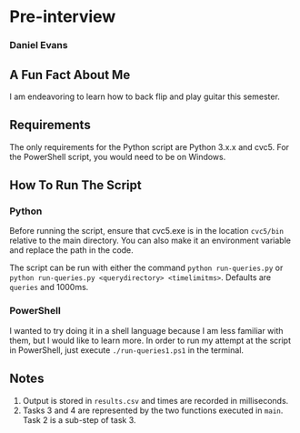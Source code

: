 # Pre-interview

### Daniel Evans

## A Fun Fact About Me
I am endeavoring to learn how to back flip and play guitar this semester.

## Requirements
The only requirements for the Python script are Python 3.x.x and cvc5. For the PowerShell script, you would need to be on Windows.

## How To Run The Script
### Python
Before running the script, ensure that cvc5.exe is in the location `cvc5/bin` relative to the main directory. You can also make it an environment variable and replace the path in the code.

The script can be run with either the command `python run-queries.py` or `python run-queries.py <querydirectory> <timelimitms>`. Defaults are `queries` and 1000ms.

### PowerShell
I wanted to try doing it in a shell language because I am less familiar with them, but I would like to learn more. In order to run my attempt at the script in PowerShell, just execute `./run-queries1.ps1` in the terminal.

## Notes
1. Output is stored in `results.csv` and times are recorded in milliseconds.
2. Tasks 3 and 4 are represented by the two functions executed in `main`. Task 2 is a sub-step of task 3.